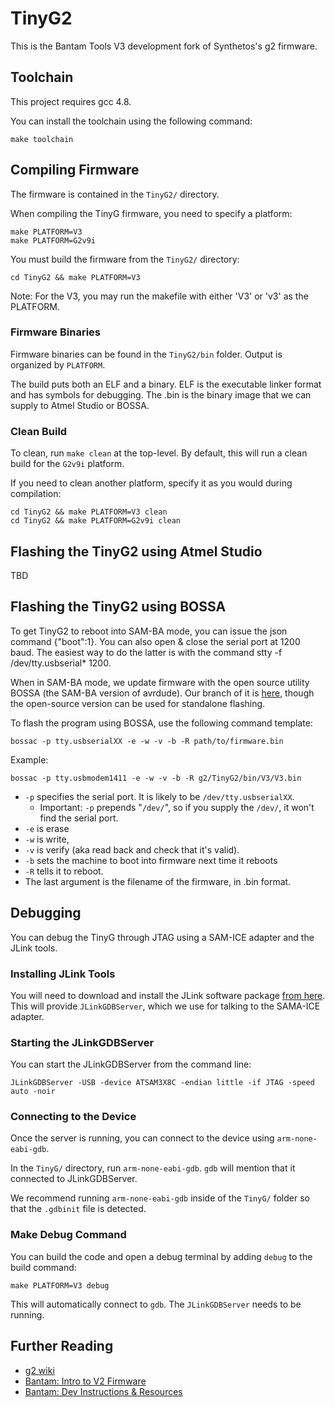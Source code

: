 # TinyG2

This is the Bantam Tools V3 development fork of Synthetos's g2 firmware.

## Toolchain

This project requires gcc 4.8.

You can install the toolchain using the following command:

```
make toolchain
```

## Compiling Firmware

The firmware is contained in the `TinyG2/` directory.

When compiling the TinyG firmware, you need to specify a platform:

```
make PLATFORM=V3
make PLATFORM=G2v9i
```

You must build the firmware from the `TinyG2/` directory:

```
cd TinyG2 && make PLATFORM=V3
```

Note: For the V3, you may run the makefile with either 'V3' or 'v3' as the PLATFORM.

### Firmware Binaries

Firmware binaries can be found in the `TinyG2/bin` folder. Output is organized by `PLATFORM`.

The build puts both an ELF and a binary. ELF is the executable linker format and has symbols for debugging. The .bin is the binary image that we can supply to Atmel Studio or BOSSA.

### Clean Build

To clean, run `make clean` at the top-level. By default, this will run a clean build for the `G2v9i` platform.

If you need to clean another platform, specify it as you would during compilation:

```
cd TinyG2 && make PLATFORM=V3 clean
cd TinyG2 && make PLATFORM=G2v9i clean
```

## Flashing the TinyG2 using Atmel Studio
TBD

## Flashing the TinyG2 using BOSSA

To get TinyG2 to reboot into SAM-BA mode, you can issue the json command {"boot":1}.  You can also open & close the serial port at 1200 baud.  The easiest way to do the latter is with the command stty -f /dev/tty.usbserial* 1200.

When in SAM-BA mode, we update firmware with the open source utility BOSSA (the SAM-BA version of avrdude).  Our branch of it is [here](https://github.com/omco/bossa/tree/arduino), though the open-source version can be used for standalone flashing.

To flash the program using BOSSA, use the following command template:

```
bossac -p tty.usbserialXX -e -w -v -b -R path/to/firmware.bin
```

Example:

```
bossac -p tty.usbmodem1411 -e -w -v -b -R g2/TinyG2/bin/V3/V3.bin
```

* `-p` specifies the serial port.  It is likely to be `/dev/tty.usbserialXX`.
	* Important: `-p` prepends "`/dev/`", so if you supply the `/dev/`, it won't find the serial port.
* `-e` is erase
* `-w` is write,
* `-v` is verify (aka read back and check that it's valid).
* `-b` sets the machine to boot into firmware next time it reboots
* `-R` tells it to reboot.
* The last argument is the filename of the firmware, in .bin format.

## Debugging

You can debug the TinyG through JTAG using a SAM-ICE adapter and the JLink tools.

### Installing JLink Tools

You will need to download and install the JLink software package [from here](https://www.segger.com/downloads/jlink/). This will provide `JLinkGDBServer`, which we use for talking to the SAMA-ICE adapter.

### Starting the JLinkGDBServer

You can start the JLinkGDBServer from the command line:

```
JLinkGDBServer -USB -device ATSAM3X8C -endian little -if JTAG -speed auto -noir
```

### Connecting to the Device

Once the server is running, you can connect to the device using `arm-none-eabi-gdb`.

In the `TinyG/` directory, run `arm-none-eabi-gdb`. `gdb` will mention that it connected to JLinkGDBServer.

We recommend running `arm-none-eabi-gdb` inside of the `TinyG/` folder so that the `.gdbinit` file is detected.

### Make Debug Command

You can build the code and open a debug terminal by adding `debug` to the build command:

```
make PLATFORM=V3 debug
```

This will automatically connect to `gdb`. The `JLinkGDBServer` needs to be running.

## Further Reading

* [g2 wiki](https://github.com/bantamtools/g2/wiki)
* [Bantam: Intro to V2 Firmware](https://sites.google.com/a/othermachine.co/software/dev-instructions-and-resources/intro-to-firmware?pli=1)
* [Bantam: Dev Instructions & Resources](https://sites.google.com/a/othermachine.co/software/dev-instructions-and-resources/)
